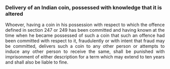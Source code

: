 ### Delivery of an Indian coin, possessed with knowledge that it is altered
<div style="text-align: justify">

Whoever, having a coin in his possession with respect to which the offence defined in section 247 or 249 has been committed and having known at the time when he became possessed of such a coin that such an offence had been committed with respect to it, fraudulently or with intent that fraud may be committed, delivers such a coin to any other person or attempts to induce any other person to receive the same, shall be punished with imprisonment of either description for a term which may extend to ten years and shall also be liable to fine.

</div>
